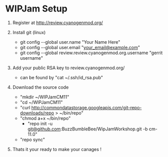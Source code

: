 WIPJam Setup
============

1) Register at http://review.cyanogenmod.org/

2) Install git (linux)

	- git config --global user.name "Your Name Here"
	- git config --global user.email "your_email@example.com"
	- git config --global review.review.cyanogenmod.org.username "gerrit username"

3) Add your public RSA key to review.cyanogenmod.org/

	- can be found by "cat ~/.ssh/id_rsa.pub"

4) Download the source code

	- "mkdir ~/WIPJamCM11"
	- "cd ~/WIPJamCM11"
	- "curl http://commondatastorage.googleapis.com/git-repo-downloads/repo > ~/bin/repo"
	- "chmod a+x ~/bin/repo"
        - "repo init -u git@github.com:BuzzBumbleBee/WipJamWorkshop.git -b cm-11.0"
	- "repo sync"

5) Thats it your ready to make your canages !

